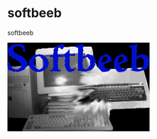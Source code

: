 # softbeeb
softbeeb

![Logo](https://raw.githubusercontent.com/donald-w/softbeeb/master/data/logo.gif)
